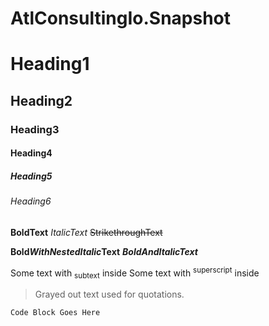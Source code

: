 # AtlConsultingIo.Snapshot

# Heading1
## Heading2
### Heading3
#### Heading4
##### Heading5
###### Heading6

**BoldText**
*ItalicText*
~~StrikethroughText~~

**Bold*WithNestedItalic*Text**
***BoldAndItalicText***

Some text with <sub>subtext</sub> inside
Some text with <sup>superscript</sup> inside

> Grayed out text used for quotations.

```
Code Block Goes Here
```



